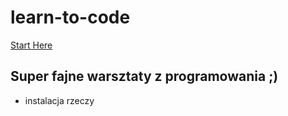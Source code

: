 # learn-to-code
[Start Here](https://github.com/maciejjankowski/learn-to-code/wiki)


## Super fajne warsztaty z programowania ;)
* instalacja rzeczy
